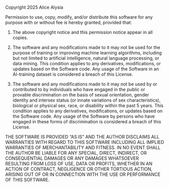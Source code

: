 Copyright 2025 Alice Alysia

Permission to use, copy, modify, and/or distribute this software for any purpose with or without fee is hereby granted, provided that:

1. The above copyright notice and this permission notice appear in all copies.

2. The software and any modifications made to it may not be used for the purpose of training or improving machine learning algorithms, including but not limited to artificial intelligence, natural language processing, or data mining. This condition applies to any derivatives, modifications, or updates based on the Software code. Any usage of the Software in an AI-training dataset is considered a breach of this License.

3. The software and any modifications made to it may not be used by or contributed to by individuals who have engaged in the public or provable discrimination on the basis of sexual orientation, gender identity and intersex status (or innate variations of sex characteristics), biological or physical sex, race, or disability within the past 5 years. This condition applies to any derivatives, modifications, or updates based on the Software code. Any usage of the Software by persons who have engaged in these forms of discrimination is considered a breach of this License.

THE SOFTWARE IS PROVIDED “AS IS” AND THE AUTHOR DISCLAIMS ALL WARRANTIES WITH REGARD TO THIS SOFTWARE INCLUDING ALL IMPLIED WARRANTIES OF MERCHANTABILITY AND FITNESS. IN NO EVENT SHALL THE AUTHOR BE LIABLE FOR ANY SPECIAL, DIRECT, INDIRECT, OR CONSEQUENTIAL DAMAGES OR ANY DAMAGES WHATSOEVER RESULTING FROM LOSS OF USE, DATA OR PROFITS, WHETHER IN AN ACTION OF CONTRACT, NEGLIGENCE OR OTHER TORTIOUS ACTION, ARISING OUT OF OR IN CONNECTION WITH THE USE OR PERFORMANCE OF THIS SOFTWARE.
